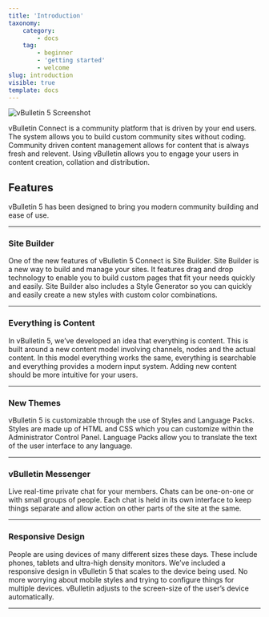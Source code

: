 ```yaml
---
title: 'Introduction'
taxonomy:
    category:
        - docs
    tag:
        - beginner
        - 'getting started'
        - welcome
slug: introduction
visible: true
template: docs
---
```


![vBulletin 5 Screenshot](/images/vbulletin_5.png)


vBulletin Connect is a community platform that is driven by your end users. The system allows you to build custom community sites without coding. Community driven content management allows for content that is always fresh and relevent. Using vBulletin allows you to engage your users in content creation, collation and distribution. 

## Features

vBulletin 5 has been designed to bring you modern community building and ease of use.

---
### Site Builder

One of the new features of vBulletin 5 Connect is Site Builder. Site Builder is a new way to build and manage your sites. It features drag and drop technology to enable you to build custom pages that fit your needs quickly and easily. Site Builder also includes a Style Generator so you can quickly and easily create a new styles with custom color combinations.

---
### Everything is Content

In vBulletin 5, we’ve developed an idea that everything is content. This is built around a new content model involving channels, nodes and the
actual content. In this model everything works the same, everything is searchable and everything provides a modern input system. Adding new
content should be more intuitive for your users. 

---
### New Themes
vBulletin 5 is customizable through the use of Styles and Language Packs. Styles are made up of HTML and CSS which you can customize within the Administrator Control Panel. Language Packs allow you to translate the text of the user interface to any language.

---
### vBulletin Messenger

Live real-time private chat for your members. Chats can be one-on-one or with small groups of people. Each chat is held in its own interface to keep things separate and allow action on other parts of the site at the same.

---
### Responsive Design

People are using devices of many different sizes these days. These include phones, tablets and ultra-high density monitors. We’ve included a responsive design in vBulletin 5 that scales to the device being used. No more worrying about mobile styles and trying to configure things for multiple devices. vBulletin adjusts to the screen-size of the user’s device automatically.

---

